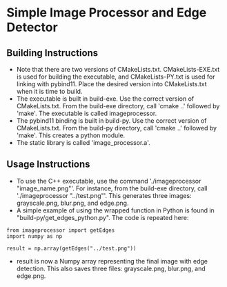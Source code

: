 # Simple Image Processor and Edge Detector

## Building Instructions
- Note that there are two versions of CMakeLists.txt. CMakeLists-EXE.txt is used for building the executable,
  and CMakeLists-PY.txt is used for linking with pybind11. Place the desired version into CMakeLists.txt when
  it is time to build.
- The executable is built in build-exe. Use the correct version of CMakeLists.txt. From the build-exe directory,
  call 'cmake ..' followed by 'make'. The executable is called imageprocessor.
- The pybind11 binding is built in build-py. Use the correct version of CMakeLists.txt. From the build-py directory,
  call 'cmake ..' followed by 'make'. This creates a python module.
- The static library is called 'image_processor.a'.

## Usage Instructions
- To use the C++ executable, use the command './imageprocessor "image_name.png"'. For instance, from the build-exe
directory, call './imageprocessor "../test.png"'. This generates three images: grayscale.png, blur.png, and edge.png.
- A simple example of using the wrapped function in Python is found in "build-py/get_edges_python.py". The code is
repeated here:

```
from imageprocessor import getEdges
import numpy as np

result = np.array(getEdges("../test.png"))
```

- result is now a Numpy array representing the final image with edge detection. This also saves three files: grayscale.png,
  blur.png, and edge.png.
